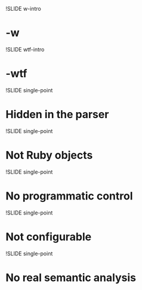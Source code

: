 !SLIDE w-intro

# -w

!SLIDE wtf-intro

# -wtf

!SLIDE single-point

# Hidden in the parser

!SLIDE single-point

# Not Ruby objects

!SLIDE single-point

# No programmatic control

!SLIDE single-point

# Not configurable

!SLIDE single-point

# No real semantic analysis


